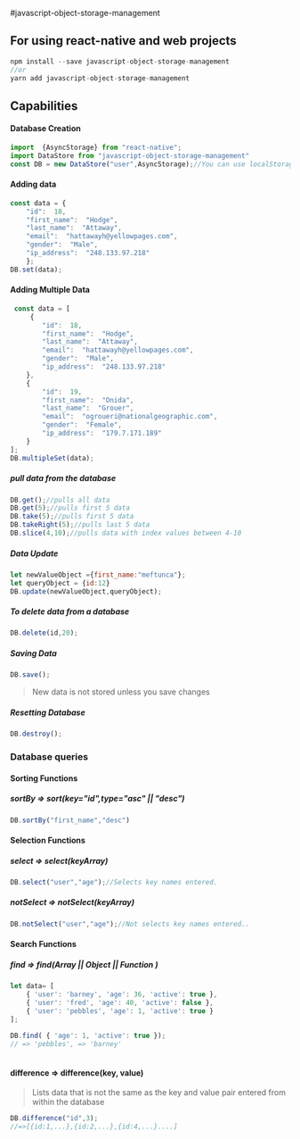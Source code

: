 #javascript-object-storage-management
## For using react-native and web projects 
```js
npm install --save javascript-object-storage-management
//or
yarn add javascript-object-storage-management
```
## Capabilities
#### Database Creation

```js
import  {AsyncStorage} from "react-native";
import DataStore from "javascript-object-storage-management"
const DB = new DataStore("user",AsyncStorage);//You can use localStorage or sessionStorage.
```

#### Adding data

```js
const data = {
	"id":  18,
	"first_name":  "Hodge",
	"last_name":  "Attaway",
	"email":  "hattawayh@yellowpages.com",
	"gender":  "Male",
	"ip_address":  "248.133.97.218"
	};
DB.set(data);	
```
#### Adding Multiple Data

```js
 const data = [
	 {
		"id":  18,
		"first_name":  "Hodge",
		"last_name":  "Attaway",
		"email":  "hattawayh@yellowpages.com",
		"gender":  "Male",
		"ip_address":  "248.133.97.218"
	},
	{
		"id":  19,
		"first_name":  "Onida",
		"last_name":  "Grouer",
		"email":  "ogroueri@nationalgeographic.com",
		"gender":  "Female",
		"ip_address":  "179.7.171.189"
	}
];
DB.multipleSet(data);	
```
##### pull data from the database

```js
DB.get();//pulls all data
DB.get(5);//pulls first 5 data	
DB.take(5);//pulls first 5 data
DB.takeRight(5);//pulls last 5 data
DB.slice(4,10);//pulls data with index values ​​between 4-10    
```

##### Data Update
 
```js
let newValueObject ={first_name:"meftunca"};
let queryObject = {id:12}
DB.update(newValueObject,queryObject);
```

##### To delete data from a database

```js
DB.delete(id,20);
```
##### Saving Data

```js
DB.save();
```
> New data is not stored unless you save changes

##### Resetting Database
```js
DB.destroy();
```

### Database queries

#### Sorting Functions

##### sortBy => sort(key="id",type="asc" || "desc")
```js
DB.sortBy("first_name","desc")
```
 

#### Selection Functions

##### select => select(keyArray)
```js
DB.select("user","age");//Selects key names entered.
```
##### notSelect => notSelect(keyArray)
```js
DB.notSelect("user","age");//Not selects key names entered..
```

#### Search Functions

##### find => find(Array || Object ||  Function )
```js
let data= [
	{ 'user': 'barney', 'age': 36, 'active': true },
	{ 'user': 'fred', 'age': 40, 'active': false },
	{ 'user': 'pebbles', 'age': 1, 'active': true }
];
 
DB.find( { 'age': 1, 'active': true });
// => 'pebbles', => 'barney'
 
```

#### difference => difference(key, value)
> Lists data that is not the same as the key and value pair entered from within the database
```js
DB.difference("id",3);
//=>[{id:1,...},{id:2,...},{id:4,...}....]
```
